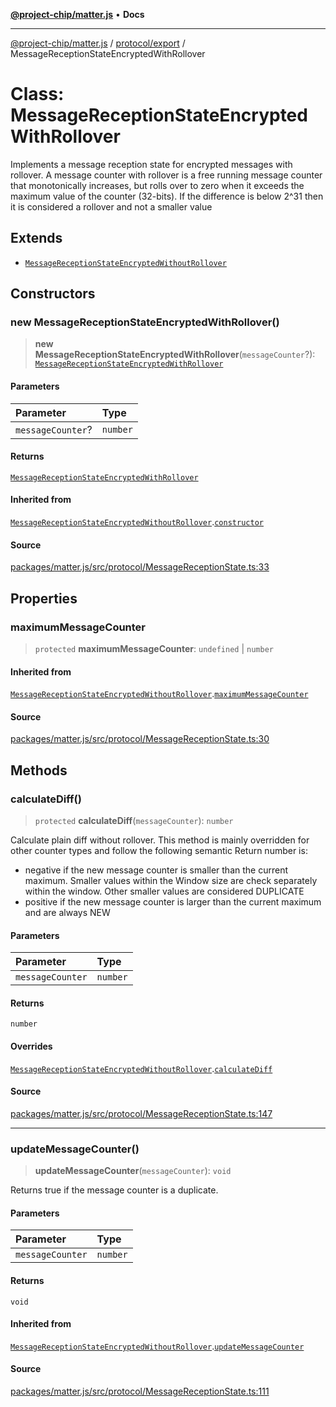 [**@project-chip/matter.js**](../../../README.md) • **Docs**

***

[@project-chip/matter.js](../../../modules.md) / [protocol/export](../README.md) / MessageReceptionStateEncryptedWithRollover

# Class: MessageReceptionStateEncryptedWithRollover

Implements a message reception state for encrypted messages with rollover.
A message counter with rollover is a free running message counter that monotonically increases, but rolls
over to zero when it exceeds the maximum value of the counter (32-bits). If the difference is below 2^31 then it is
considered a rollover and not a smaller value

## Extends

- [`MessageReceptionStateEncryptedWithoutRollover`](MessageReceptionStateEncryptedWithoutRollover.md)

## Constructors

### new MessageReceptionStateEncryptedWithRollover()

> **new MessageReceptionStateEncryptedWithRollover**(`messageCounter`?): [`MessageReceptionStateEncryptedWithRollover`](MessageReceptionStateEncryptedWithRollover.md)

#### Parameters

| Parameter | Type |
| :------ | :------ |
| `messageCounter`? | `number` |

#### Returns

[`MessageReceptionStateEncryptedWithRollover`](MessageReceptionStateEncryptedWithRollover.md)

#### Inherited from

[`MessageReceptionStateEncryptedWithoutRollover`](MessageReceptionStateEncryptedWithoutRollover.md).[`constructor`](MessageReceptionStateEncryptedWithoutRollover.md#constructors)

#### Source

[packages/matter.js/src/protocol/MessageReceptionState.ts:33](https://github.com/project-chip/matter.js/blob/7a8cbb56b87d4ccf34bec5a9a95ab40a1711324f/packages/matter.js/src/protocol/MessageReceptionState.ts#L33)

## Properties

### maximumMessageCounter

> `protected` **maximumMessageCounter**: `undefined` \| `number`

#### Inherited from

[`MessageReceptionStateEncryptedWithoutRollover`](MessageReceptionStateEncryptedWithoutRollover.md).[`maximumMessageCounter`](MessageReceptionStateEncryptedWithoutRollover.md#maximummessagecounter)

#### Source

[packages/matter.js/src/protocol/MessageReceptionState.ts:30](https://github.com/project-chip/matter.js/blob/7a8cbb56b87d4ccf34bec5a9a95ab40a1711324f/packages/matter.js/src/protocol/MessageReceptionState.ts#L30)

## Methods

### calculateDiff()

> `protected` **calculateDiff**(`messageCounter`): `number`

Calculate plain diff without rollover.
This method is mainly overridden for other counter types and follow the following semantic
Return number is:
* negative if the new message counter is smaller than the current maximum. Smaller values within the Window size
  are check separately within the window. Other smaller values are considered DUPLICATE
* positive if the new message counter is larger than the current maximum and are always NEW

#### Parameters

| Parameter | Type |
| :------ | :------ |
| `messageCounter` | `number` |

#### Returns

`number`

#### Overrides

[`MessageReceptionStateEncryptedWithoutRollover`](MessageReceptionStateEncryptedWithoutRollover.md).[`calculateDiff`](MessageReceptionStateEncryptedWithoutRollover.md#calculatediff)

#### Source

[packages/matter.js/src/protocol/MessageReceptionState.ts:147](https://github.com/project-chip/matter.js/blob/7a8cbb56b87d4ccf34bec5a9a95ab40a1711324f/packages/matter.js/src/protocol/MessageReceptionState.ts#L147)

***

### updateMessageCounter()

> **updateMessageCounter**(`messageCounter`): `void`

Returns true if the message counter is a duplicate.

#### Parameters

| Parameter | Type |
| :------ | :------ |
| `messageCounter` | `number` |

#### Returns

`void`

#### Inherited from

[`MessageReceptionStateEncryptedWithoutRollover`](MessageReceptionStateEncryptedWithoutRollover.md).[`updateMessageCounter`](MessageReceptionStateEncryptedWithoutRollover.md#updatemessagecounter)

#### Source

[packages/matter.js/src/protocol/MessageReceptionState.ts:111](https://github.com/project-chip/matter.js/blob/7a8cbb56b87d4ccf34bec5a9a95ab40a1711324f/packages/matter.js/src/protocol/MessageReceptionState.ts#L111)
